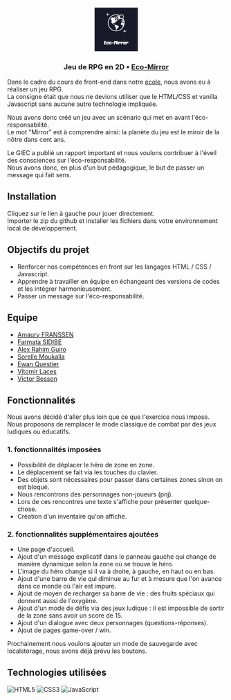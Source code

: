 <p align="center">
  <img width="20%" src="ressources/static-images/EcoMirrorLogo.png" />
</p>

### <p align="center"> Jeu de RPG en 2D • <a href="https://colladraw.fun" > Eco-Mirror </a> </p>

Dans le cadre du cours de front-end dans notre [école](https://www.hetic.net/), nous avons eu à réaliser un jeu RPG.<br/>
La consigne était que nous ne devions utiliser que le HTML/CSS et vanilla Javascript sans aucune autre technologie impliquée.<br/>

Nous avons donc créé un jeu avec un scénario qui met en avant l'éco-responsabilité.<br/> 
Le mot "Mirror" est à comprendre ainsi: la planète du jeu est le miroir de la nôtre dans cent ans.<br/>

Le GIEC a publié un rapport important et nous voulons contribuer à l'éveil des consciences sur l'éco-responsabilité.<br/> 
Nous avons donc, en plus d'un but pédagogique, le but de passer un message qui fait sens.<br/>

## Installation

Cliquez sur le lien à gauche pour jouer directement.<br/>
Importer le zip du github et installer les fichiers dans votre environnement local de développement.<br/> 

## Objectifs du projet

- Renforcer nos compétences en front sur les langages HTML / CSS / Javascript.
- Apprendre à travailler en équipe en échangeant des versions de codes et les intégrer harmonieusement. 
- Passer un message sur l'éco-responsabilité.

## Equipe
- [Amaury FRANSSEN](https://github.com/ExploryKod) 
- [Farmata SIDIBE](https://github.com/Farmata-sidibe)
- [Alex Rahim Guiro](https://github.com/alexoo1)
- [Sorelle Moukalla](https://github.com/MklSorelle)
- [Ewan Questier](https://github.com/xWane)
- [Vitomir Laces](https://github.com/vitolinho)
- [Victor Besson](https://github.com/Neoznzoe)

## Fonctionnalités

Nous avons décidé d'aller plus loin que ce que l'exercice nous impose.<br/>
Nous proposons de remplacer le mode classique de combat par des jeux ludiques ou éducatifs.<br/>

### 1. fonctionnalités imposées
-  Possibilité de déplacer le héro de zone en zone.
-  Le déplacement se fait via les touches du clavier. 
-  Des objets sont nécessaires pour passer dans certaines zones sinon on est bloqué. 
-  Nous rencontrons des personnages non-joueurs (pnj).
-  Lors de ces rencontres une texte s'affiche pour présenter quelque-chose. 
-  Création d'un inventaire qu'on affiche.

### 2. fonctionnalités supplémentaires ajoutées
- Une page d'accueil. 
- Ajout d'un message explicatif dans le panneau gauche qui change de manière dynamique selon la zone où se trouve le héro.
- L'image du héro change si il va à droite, à gauche, en haut ou en bas. 
- Ajout d'une barre de vie qui diminue au fur et à mesure que l'on avance dans ce monde où l'air est impure. 
- Ajout de moyen de recharger sa barre de vie : des fruits spéciaux qui donnent aussi de l'oxygène. 
- Ajout d'un mode de défis via des jeux ludique : il est impossible de sortir de la zone sans avoir un score de 15. 
- Ajout d'un dialogue avec deux personnages (questions-réponses). 
- Ajout de pages game-over / win.

Prochainement nous voulons ajouter un mode de sauvegarde avec localstorage, nous avons déjà prévu les boutons.

## Technologies utilisées

![HTML5](https://img.shields.io/badge/html5-%23E34F26.svg?style=for-the-badge&logo=html5&logoColor=white)
![CSS3](https://img.shields.io/badge/css3-%231572B6.svg?style=for-the-badge&logo=css3&logoColor=white)
![JavaScript](https://img.shields.io/badge/javascript-%23323330.svg?style=for-the-badge&logo=javascript&logoColor=%23F7DF1E)


